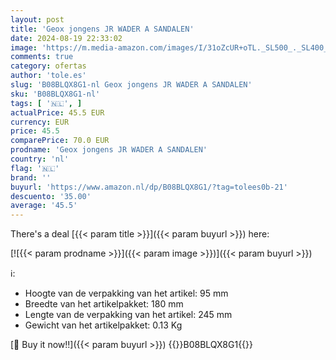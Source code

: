 ```yaml
---
layout: post
title: 'Geox jongens JR WADER A SANDALEN'
date: 2024-08-19 22:33:02
image: 'https://m.media-amazon.com/images/I/31oZcUR+oTL._SL500_._SL400_.jpg'
comments: true
category: ofertas
author: 'tole.es'
slug: 'B08BLQX8G1-nl Geox jongens JR WADER A SANDALEN'
sku: 'B08BLQX8G1-nl'
tags: [ '🇳🇱', ]
actualPrice: 45.5 EUR
currency: EUR
price: 45.5
comparePrice: 70.0 EUR
prodname: 'Geox jongens JR WADER A SANDALEN'
country: 'nl'
flag: '🇳🇱'
brand: ''
buyurl: 'https://www.amazon.nl/dp/B08BLQX8G1/?tag=tolees0b-21'
descuento: '35.00'
average: '45.5'
---
```


There's a deal [{{< param title >}}]({{< param buyurl >}})  here:

[![{{< param prodname >}}]({{< param image >}})]({{< param buyurl >}})

ℹ️:

- Hoogte van de verpakking van het artikel: 95 mm
- Breedte van het artikelpakket: 180 mm
- Lengte van de verpakking van het artikel: 245 mm
- Gewicht van het artikelpakket: 0.13 Kg

[🛒 Buy it now!!]({{< param buyurl >}})
{{<world>}}B08BLQX8G1{{</world>}}
